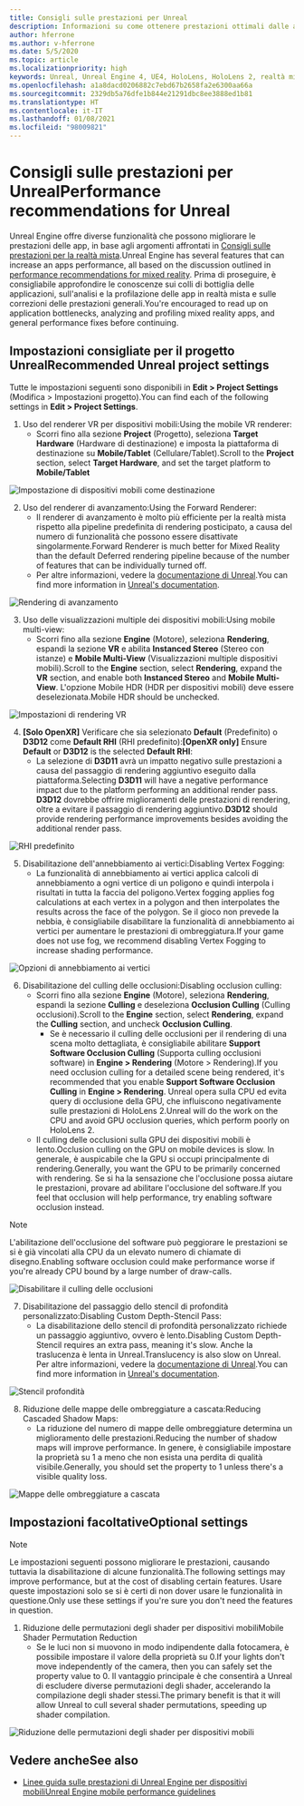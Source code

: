 ```yaml
---
title: Consigli sulle prestazioni per Unreal
description: Informazioni su come ottenere prestazioni ottimali dalle app di realtà mista con le impostazioni di progetto consigliate di Unreal.
author: hferrone
ms.author: v-hferrone
ms.date: 5/5/2020
ms.topic: article
ms.localizationpriority: high
keywords: Unreal, Unreal Engine 4, UE4, HoloLens, HoloLens 2, realtà mista, prestazioni, ottimizzazione, impostazioni, documentazione
ms.openlocfilehash: a1a8dacd0206882c7ebd67b2658fa2e6300aa66a
ms.sourcegitcommit: 2329db5a76dfe1b844e21291dbc8ee3888ed1b81
ms.translationtype: HT
ms.contentlocale: it-IT
ms.lasthandoff: 01/08/2021
ms.locfileid: "98009821"
---
```

# <a name="performance-recommendations-for-unreal"></a><span data-ttu-id="ae099-104">Consigli sulle prestazioni per Unreal</span><span class="sxs-lookup"><span data-stu-id="ae099-104">Performance recommendations for Unreal</span></span>

<span data-ttu-id="ae099-105">Unreal Engine offre diverse funzionalità che possono migliorare le prestazioni delle app, in base agli argomenti affrontati in [Consigli sulle prestazioni per la realtà mista](../platform-capabilities-and-apis/understanding-performance-for-mixed-reality.md).</span><span class="sxs-lookup"><span data-stu-id="ae099-105">Unreal Engine has several features that can increase an apps performance, all based on the discussion outlined in [performance recommendations for mixed reality](../platform-capabilities-and-apis/understanding-performance-for-mixed-reality.md).</span></span> <span data-ttu-id="ae099-106">Prima di proseguire, è consigliabile approfondire le conoscenze sui colli di bottiglia delle applicazioni, sull'analisi e la profilazione delle app in realtà mista e sulle correzioni delle prestazioni generali.</span><span class="sxs-lookup"><span data-stu-id="ae099-106">You're encouraged to read up on application bottlenecks, analyzing and profiling mixed reality apps, and general performance fixes before continuing.</span></span>

## <a name="recommended-unreal-project-settings"></a><span data-ttu-id="ae099-107">Impostazioni consigliate per il progetto Unreal</span><span class="sxs-lookup"><span data-stu-id="ae099-107">Recommended Unreal project settings</span></span>

<span data-ttu-id="ae099-108">Tutte le impostazioni seguenti sono disponibili in **Edit > Project Settings** (Modifica > Impostazioni progetto).</span><span class="sxs-lookup"><span data-stu-id="ae099-108">You can find each of the following settings in **Edit > Project Settings**.</span></span>

1. <span data-ttu-id="ae099-109">Uso del renderer VR per dispositivi mobili:</span><span class="sxs-lookup"><span data-stu-id="ae099-109">Using the mobile VR renderer:</span></span>
    * <span data-ttu-id="ae099-110">Scorri fino alla sezione **Project** (Progetto), seleziona **Target Hardware** (Hardware di destinazione) e imposta la piattaforma di destinazione su **Mobile/Tablet** (Cellulare/Tablet).</span><span class="sxs-lookup"><span data-stu-id="ae099-110">Scroll to the **Project** section, select **Target Hardware**, and set the target platform to **Mobile/Tablet**</span></span>

![Impostazione di dispositivi mobili come destinazione](images/unreal/performance-recommendations-img-01.png)

2. <span data-ttu-id="ae099-112">Uso del renderer di avanzamento:</span><span class="sxs-lookup"><span data-stu-id="ae099-112">Using the Forward Renderer:</span></span> 
    * <span data-ttu-id="ae099-113">Il renderer di avanzamento è molto più efficiente per la realtà mista rispetto alla pipeline predefinita di rendering posticipato, a causa del numero di funzionalità che possono essere disattivate singolarmente.</span><span class="sxs-lookup"><span data-stu-id="ae099-113">Forward Renderer is much better for Mixed Reality than the default Deferred rendering pipeline because of the number of features that can be individually turned off.</span></span> 
    * <span data-ttu-id="ae099-114">Per altre informazioni, vedere la [documentazione di Unreal](https://docs.unrealengine.com/Platforms/VR/DevelopVR/VRPerformance/index.html).</span><span class="sxs-lookup"><span data-stu-id="ae099-114">You can find more information in [Unreal's documentation](https://docs.unrealengine.com/Platforms/VR/DevelopVR/VRPerformance/index.html).</span></span>

![Rendering di avanzamento](images/unreal/performance-recommendations-img-04.png)

3. <span data-ttu-id="ae099-116">Uso delle visualizzazioni multiple dei dispositivi mobili:</span><span class="sxs-lookup"><span data-stu-id="ae099-116">Using mobile multi-view:</span></span>
    * <span data-ttu-id="ae099-117">Scorri fino alla sezione **Engine** (Motore), seleziona **Rendering**, espandi la sezione **VR** e abilita **Instanced Stereo** (Stereo con istanze) e **Mobile Multi-View** (Visualizzazioni multiple dispositivi mobili).</span><span class="sxs-lookup"><span data-stu-id="ae099-117">Scroll to the **Engine** section, select **Rendering**, expand the **VR** section, and enable both **Instanced Stereo** and **Mobile Multi-View**.</span></span> <span data-ttu-id="ae099-118">L'opzione Mobile HDR (HDR per dispositivi mobili) deve essere deselezionata.</span><span class="sxs-lookup"><span data-stu-id="ae099-118">Mobile HDR should be unchecked.</span></span>

![Impostazioni di rendering VR](images/unreal/performance-recommendations-img-03.png)

4. <span data-ttu-id="ae099-120">**[Solo OpenXR]** Verificare che sia selezionato **Default** (Predefinito) o **D3D12** come **Default RHI** (RHI predefinito):</span><span class="sxs-lookup"><span data-stu-id="ae099-120">**[OpenXR only]** Ensure **Default** or **D3D12** is the selected **Default RHI**:</span></span>
    * <span data-ttu-id="ae099-121">La selezione di **D3D11** avrà un impatto negativo sulle prestazioni a causa del passaggio di rendering aggiuntivo eseguito dalla piattaforma.</span><span class="sxs-lookup"><span data-stu-id="ae099-121">Selecting **D3D11** will have a negative performance impact due to the platform performing an additional render pass.</span></span> <span data-ttu-id="ae099-122">**D3D12** dovrebbe offrire miglioramenti delle prestazioni di rendering, oltre a evitare il passaggio di rendering aggiuntivo.</span><span class="sxs-lookup"><span data-stu-id="ae099-122">**D3D12** should provide rendering performance improvements besides avoiding the additional render pass.</span></span>

![RHI predefinito](images/unreal/performance-recommendations-img-09.png)

5. <span data-ttu-id="ae099-124">Disabilitazione dell'annebbiamento ai vertici:</span><span class="sxs-lookup"><span data-stu-id="ae099-124">Disabling Vertex Fogging:</span></span> 
    * <span data-ttu-id="ae099-125">La funzionalità di annebbiamento ai vertici applica calcoli di annebbiamento a ogni vertice di un poligono e quindi interpola i risultati in tutta la faccia del poligono.</span><span class="sxs-lookup"><span data-stu-id="ae099-125">Vertex fogging applies fog calculations at each vertex in a polygon and then interpolates the results across the face of the polygon.</span></span> <span data-ttu-id="ae099-126">Se il gioco non prevede la nebbia, è consigliabile disabilitare la funzionalità di annebbiamento ai vertici per aumentare le prestazioni di ombreggiatura.</span><span class="sxs-lookup"><span data-stu-id="ae099-126">If your game does not use fog, we recommend disabling Vertex Fogging to increase shading performance.</span></span>

![Opzioni di annebbiamento ai vertici](images/unreal/performance-recommendations-img-05.png)

6. <span data-ttu-id="ae099-128">Disabilitazione del culling delle occlusioni:</span><span class="sxs-lookup"><span data-stu-id="ae099-128">Disabling occlusion culling:</span></span>
    * <span data-ttu-id="ae099-129">Scorri fino alla sezione **Engine** (Motore), seleziona **Rendering**, espandi la sezione **Culling** e deseleziona **Occlusion Culling** (Culling occlusioni).</span><span class="sxs-lookup"><span data-stu-id="ae099-129">Scroll to the **Engine** section, select **Rendering**, expand the **Culling** section, and uncheck **Occlusion Culling**.</span></span>
        + <span data-ttu-id="ae099-130">Se è necessario il culling delle occlusioni per il rendering di una scena molto dettagliata, è consigliabile abilitare **Support Software Occlusion Culling** (Supporta culling occlusioni software) in **Engine > Rendering** (Motore > Rendering).</span><span class="sxs-lookup"><span data-stu-id="ae099-130">If you need occlusion culling for a detailed scene being rendered, it's recommended that you enable **Support Software Occlusion Culling** in **Engine > Rendering**.</span></span> <span data-ttu-id="ae099-131">Unreal opera sulla CPU ed evita query di occlusione della GPU, che influiscono negativamente sulle prestazioni di HoloLens 2.</span><span class="sxs-lookup"><span data-stu-id="ae099-131">Unreal will do the work on the CPU and avoid GPU occlusion queries, which perform poorly on HoloLens 2.</span></span>
    * <span data-ttu-id="ae099-132">Il culling delle occlusioni sulla GPU dei dispositivi mobili è lento.</span><span class="sxs-lookup"><span data-stu-id="ae099-132">Occlusion culling on the GPU on mobile devices is slow.</span></span> <span data-ttu-id="ae099-133">In generale, è auspicabile che la GPU si occupi principalmente di rendering.</span><span class="sxs-lookup"><span data-stu-id="ae099-133">Generally, you want the GPU to be primarily concerned with rendering.</span></span> <span data-ttu-id="ae099-134">Se si ha la sensazione che l'occlusione possa aiutare le prestazioni, provare ad abilitare l'occlusione del software.</span><span class="sxs-lookup"><span data-stu-id="ae099-134">If you feel that occlusion will help performance, try enabling software occlusion instead.</span></span> 

> [!NOTE]
> <span data-ttu-id="ae099-135">L'abilitazione dell'occlusione del software può peggiorare le prestazioni se si è già vincolati alla CPU da un elevato numero di chiamate di disegno.</span><span class="sxs-lookup"><span data-stu-id="ae099-135">Enabling software occlusion could make performance worse if you're already CPU bound by a large number of draw-calls.</span></span>

![Disabilitare il culling delle occlusioni](images/unreal/performance-recommendations-img-02.png)

7. <span data-ttu-id="ae099-137">Disabilitazione del passaggio dello stencil di profondità personalizzato:</span><span class="sxs-lookup"><span data-stu-id="ae099-137">Disabling Custom Depth-Stencil Pass:</span></span>
    * <span data-ttu-id="ae099-138">La disabilitazione dello stencil di profondità personalizzato richiede un passaggio aggiuntivo, ovvero è lento.</span><span class="sxs-lookup"><span data-stu-id="ae099-138">Disabling Custom Depth-Stencil requires an extra pass, meaning it's slow.</span></span> <span data-ttu-id="ae099-139">Anche la traslucenza è lenta in Unreal.</span><span class="sxs-lookup"><span data-stu-id="ae099-139">Translucency is also slow on Unreal.</span></span> <span data-ttu-id="ae099-140">Per altre informazioni, vedere la [documentazione di Unreal](https://docs.unrealengine.com/Engine/Performance/Guidelines/index.html).</span><span class="sxs-lookup"><span data-stu-id="ae099-140">You can find more information in [Unreal's documentation](https://docs.unrealengine.com/Engine/Performance/Guidelines/index.html).</span></span>

![Stencil profondità](images/unreal/performance-recommendations-img-06.png)

8. <span data-ttu-id="ae099-142">Riduzione delle mappe delle ombreggiature a cascata:</span><span class="sxs-lookup"><span data-stu-id="ae099-142">Reducing Cascaded Shadow Maps:</span></span> 
    * <span data-ttu-id="ae099-143">La riduzione del numero di mappe delle ombreggiature determina un miglioramento delle prestazioni.</span><span class="sxs-lookup"><span data-stu-id="ae099-143">Reducing the number of shadow maps will improve performance.</span></span> <span data-ttu-id="ae099-144">In genere, è consigliabile impostare la proprietà su 1 a meno che non esista una perdita di qualità visibile.</span><span class="sxs-lookup"><span data-stu-id="ae099-144">Generally, you should set the property to 1 unless there's a visible quality loss.</span></span> 

![Mappe delle ombreggiature a cascata](images/unreal/performance-recommendations-img-07.png)

## <a name="optional-settings"></a><span data-ttu-id="ae099-146">Impostazioni facoltative</span><span class="sxs-lookup"><span data-stu-id="ae099-146">Optional settings</span></span>

> [!NOTE]
> <span data-ttu-id="ae099-147">Le impostazioni seguenti possono migliorare le prestazioni, causando tuttavia la disabilitazione di alcune funzionalità.</span><span class="sxs-lookup"><span data-stu-id="ae099-147">The following settings may improve performance, but at the cost of disabling certain features.</span></span> <span data-ttu-id="ae099-148">Usare queste impostazioni solo se si è certi di non dover usare le funzionalità in questione.</span><span class="sxs-lookup"><span data-stu-id="ae099-148">Only use these settings if you're sure you don't need the features in question.</span></span>

1. <span data-ttu-id="ae099-149">Riduzione delle permutazioni degli shader per dispositivi mobili</span><span class="sxs-lookup"><span data-stu-id="ae099-149">Mobile Shader Permutation Reduction</span></span>
    * <span data-ttu-id="ae099-150">Se le luci non si muovono in modo indipendente dalla fotocamera, è possibile impostare il valore della proprietà su 0.</span><span class="sxs-lookup"><span data-stu-id="ae099-150">If your lights don't move independently of the camera, then you can safely set the property value to 0.</span></span> <span data-ttu-id="ae099-151">Il vantaggio principale è che consentirà a Unreal di escludere diverse permutazioni degli shader, accelerando la compilazione degli shader stessi.</span><span class="sxs-lookup"><span data-stu-id="ae099-151">The primary benefit is that it will allow Unreal to cull several shader permutations, speeding up shader compilation.</span></span>

![Riduzione delle permutazioni degli shader per dispositivi mobili](images/unreal/performance-recommendations-img-08.png)

## <a name="see-also"></a><span data-ttu-id="ae099-153">Vedere anche</span><span class="sxs-lookup"><span data-stu-id="ae099-153">See also</span></span>

* [<span data-ttu-id="ae099-154">Linee guida sulle prestazioni di Unreal Engine per dispositivi mobili</span><span class="sxs-lookup"><span data-stu-id="ae099-154">Unreal Engine mobile performance guidelines</span></span>]( https://docs.unrealengine.com/Platforms/Mobile/Performance/index.html)